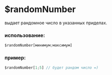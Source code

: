 # $randomNumber
выдает рандомное число в указанных приделах.

### использование:
```js
$randomNumber[минимум;максимум]
```
### пример:
```js
$randomNumber[1;5] // будет рандом число =)
```
